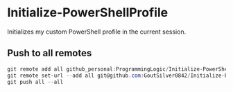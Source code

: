 # Initialize-PowerShellProfile

Initializes my custom PowerShell profile in the current session.

## Push to all remotes

```powershell
git remote add all github_personal:ProgrammingLogic/Initialize-PowerShellProfile.git
git remote set-url --add all git@github.com:GoutSilver0842/Initialize-PowerShellProfile.git
git push all --all
```
